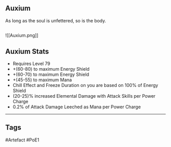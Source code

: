 ## Auxium
As long as the soul is unfettered, so is the body.
##
![[Auxium.png]]
## Auxium Stats
- Requires Level 79
- +(60-80) to maximum Energy Shield
- +(60-70) to maximum Energy Shield
- +(45-55) to maximum Mana
- Chill Effect and Freeze Duration on you are based on 100% of Energy Shield
- (20-25)% increased Elemental Damage with Attack Skills per Power Charge
- 0.2% of Attack Damage Leeched as Mana per Power Charge


---
## Tags
#Artefact
#PoE1